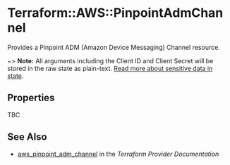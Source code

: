 # Terraform::AWS::PinpointAdmChannel

Provides a Pinpoint ADM (Amazon Device Messaging) Channel resource.

~> **Note:** All arguments including the Client ID and Client Secret will be stored in the raw state as plain-text.
[Read more about sensitive data in state](/docs/state/sensitive-data.html).

## Properties

TBC

## See Also

* [aws_pinpoint_adm_channel](https://www.terraform.io/docs/providers/aws/r/pinpoint_adm_channel.html) in the _Terraform Provider Documentation_